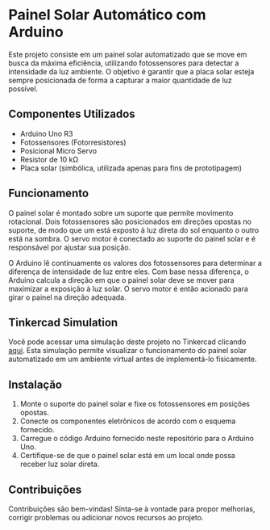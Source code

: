 # Painel Solar Automático com Arduino

Este projeto consiste em um painel solar automatizado que se move em busca da máxima eficiência, utilizando fotossensores para detectar a intensidade da luz ambiente. O objetivo é garantir que a placa solar esteja sempre posicionada de forma a capturar a maior quantidade de luz possível.

## Componentes Utilizados
- Arduino Uno R3
- Fotossensores (Fotorresistores)
- Posicional Micro Servo
- Resistor de 10 kΩ
- Placa solar (simbólica, utilizada apenas para fins de prototipagem)

## Funcionamento
O painel solar é montado sobre um suporte que permite movimento rotacional. Dois fotossensores são posicionados em direções opostas no suporte, de modo que um está exposto à luz direta do sol enquanto o outro está na sombra. O servo motor é conectado ao suporte do painel solar e é responsável por ajustar sua posição.

O Arduino lê continuamente os valores dos fotossensores para determinar a diferença de intensidade de luz entre eles. Com base nessa diferença, o Arduino calcula a direção em que o painel solar deve se mover para maximizar a exposição à luz solar. O servo motor é então acionado para girar o painel na direção adequada.

## Tinkercad Simulation

Você pode acessar uma simulação deste projeto no Tinkercad clicando [aqui](https://www.tinkercad.com/things/202XwRQpPTr-stunning-jofo/editel?sharecode=MUUWKSFR_3raqsbHuUJFdEVzhuwG0FYNYcGzFMw1Ny8). Esta simulação permite visualizar o funcionamento do painel solar automatizado em um ambiente virtual antes de implementá-lo fisicamente.

## Instalação
1. Monte o suporte do painel solar e fixe os fotossensores em posições opostas.
2. Conecte os componentes eletrônicos de acordo com o esquema fornecido.
3. Carregue o código Arduino fornecido neste repositório para o Arduino Uno.
4. Certifique-se de que o painel solar está em um local onde possa receber luz solar direta.

## Contribuições
Contribuições são bem-vindas! Sinta-se à vontade para propor melhorias, corrigir problemas ou adicionar novos recursos ao projeto.
